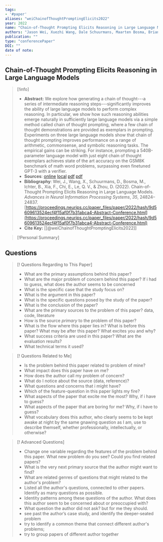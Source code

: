 ```yaml
---
tags:
- '#paper'
aliases: "weiChainofThoughtPromptingElicits2022"
year: 2022
name: "Chain-of-Thought Prompting Elicits Reasoning in Large Language Models"
authors: "Jason Wei, Xuezhi Wang, Dale Schuurmans, Maarten Bosma, Brian Ichter, Fei Xia, Ed Chi, Quoc V. Le, Denny Zhou"
publication: ""
type: "conferencePaper"
DOI: ""
date of note:
---
```


## Chain-of-Thought Prompting Elicits Reasoning in Large Language Models 
> [!info] 
> - **Abstract:** We explore how generating a chain of thought---a series of intermediate reasoning steps---significantly improves the ability of large language models to perform complex reasoning. In particular, we show how such reasoning abilities emerge naturally in sufficiently large language models via a simple method called chain of thought prompting, where a few chain of thought demonstrations are provided as exemplars in prompting. Experiments on three large language models show that chain of thought prompting improves performance on a range of arithmetic, commonsense, and symbolic reasoning tasks. The empirical gains can be striking. For instance, prompting a 540B-parameter language model with just eight chain of thought exemplars achieves state of the art accuracy on the GSM8K benchmark of math word problems, surpassing even finetuned GPT-3 with a verifier. 
> - **Sources**: [online](http://zotero.org/users/13492210/items/JK2ZEZVJ) [local](zotero://select/library/items/JK2ZEZVJ) [pdf](file:////Users/lukexie/Zotero/storage/6NZCLP27/NeurIPS-2022-chain-of-thought-prompting-elicits-reasoning-in-large-language-models-Supplemental-Conference.pdf)  [pdf](file:////Users/lukexie/Zotero/storage/IV8ZRUZP/Wei%20et%20al.%20-%202022%20-%20Chain-of-Thought%20Prompting%20Elicits%20Reasoning%20in%20La.pdf) 
> - **Bibliography**: Wei, J., Wang, X., Schuurmans, D., Bosma, M., Ichter, B., Xia, F., Chi, E., Le, Q. V., & Zhou, D. (2022). Chain-of-Thought Prompting Elicits Reasoning in Large Language Models. _Advances in Neural Information Processing Systems_, _35_, 24824–24837. [https://proceedings.neurips.cc/paper_files/paper/2022/hash/9d5609613524ecf4f15af0f7b31abca4-Abstract-Conference.html](https://proceedings.neurips.cc/paper_files/paper/2022/hash/9d5609613524ecf4f15af0f7b31abca4-Abstract-Conference.html)
> - **Cite Key:** [[@weiChainofThoughtPromptingElicits2022]]

>[!Personal Summary] 



## Questions

>[! Questions Regarding to This Paper] 
>- What are the primary assumptions behind this paper?
> - What are the major problem of concern behind this paper? If i had to guess, what does the author seems to be concerned 
> - What is the specific case that the study focus on?
> - What is the argument in this paper?
> - What is the specific questions posed by the study of the paper?
> - What is the conclusion of the paper?
> - What are the primary sources to the problem of this paper? data, code, literature
> - How is the source _primary_ to the problem of this paper?
> - What is the flow where this paper lies in? What is before this paper? What may be after this paper? What excites you and why?
> - What success criteria are used in this paper?  What are the evaluation results?
> - What technical terms it used?


>[! Questions Related to Me] 
> - Is the problem behind this paper related to problem of mine?
> - What impact does this paper have on me?
> - How does the author call my problem of concern? 
> - What do I notice about the source (data, reference)?
> - What questions and concerns that i might have?
> - Which of the feature-question in this paper lights my fire?
> - What aspects of the paper that excite me the most? Why, if i have to guess?
> - What aspects of the paper that are boring for me? Why, if i have to guess?
> - What vocabulary does this author, who clearly seems to be kept awake at night by the same gnawing question as I am, use to describe themself, whether professionally, intellectually, or otherwise?


>[! Advanced Questions]
> - Change one variable regarding the features of the problem behind this paper. What new problem do you see? Could you find related papers? 
> - What is the very next primary source that the author might want to find?
> - What are related genres of questions that might related to the author's problem?
> - Listed all the author's questions, connected to other papers. Identify as many questions as possible.
> - Identity patterns among these questions of the author. What does this author seem to be concerned about or preoccupied with? 
> - What question the author did not ask? but for me they should.
> - see past the author’s case study, and identify the deeper-seated problem
> - try to identify a common theme that connect different author's problems; 
> - try to group papers of different author together